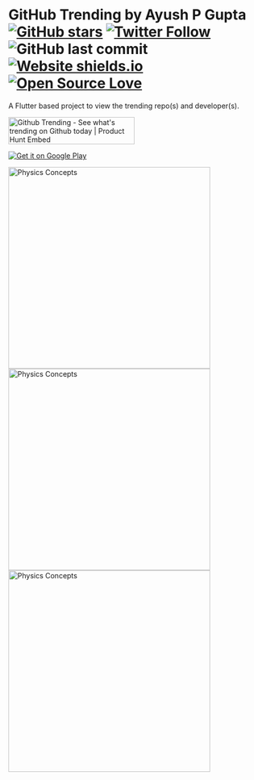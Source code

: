 # GitHub Trending by Ayush P Gupta [![GitHub stars](https://img.shields.io/github/stars/apgapg/flutter_git_trending.svg?style=social)](https://github.com/apgapg/flutter_git_trending) [![Twitter Follow](https://img.shields.io/twitter/url/https/@ayushpgupta.svg?style=social)](https://twitter.com/ayushpgupta) ![GitHub last commit](https://img.shields.io/github/last-commit/apgapg/flutter_git_trending.svg) [![Website shields.io](https://img.shields.io/website-up-down-green-red/http/shields.io.svg)](https://play.google.com/store/apps/details?id=com.coddu.flutterprofile)[![Open Source Love](https://badges.frapsoft.com/os/v2/open-source.svg?v=103)](https://github.com/apgapg/flutter_git_trending)

A Flutter based project to view the trending repo(s) and developer(s).

<a href="https://www.producthunt.com/posts/github-trending-2?utm_source=badge-featured&utm_medium=badge&utm_souce=badge-github-trending-2" target="_blank"><img src="https://api.producthunt.com/widgets/embed-image/v1/featured.svg?post_id=174647&theme=light" alt="Github Trending - See what's trending on Github today | Product Hunt Embed" style="width: 250px; height: 54px;" width="250px" height="54px" /></a>

<a href='https://play.google.com/store/apps/details?id=com.git_trending.android&pcampaignid=pcampaignidMKT-Other-global-all-co-prtnr-py-PartBadge-Mar2515-1'><img alt='Get it on Google Play' src='https://play.google.com/intl/en_us/badges/static/images/badges/en_badge_web_generic.png'/></a>

<img src="https://raw.githubusercontent.com/apgapg/flutter_git_trending/master/src/s1.png"  height = "400" alt="Physics Concepts">  <img src="https://raw.githubusercontent.com/apgapg/flutter_git_trending/master/src/s2.png"  height = "400" alt="Physics Concepts">  <img src="https://raw.githubusercontent.com/apgapg/flutter_git_trending/master/src/s3.png"  height = "400" alt="Physics Concepts">  

